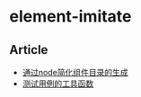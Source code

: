 # element-imitate

## Article
- [通过node简化组件目录的生成](https://github.com/jvsheng/element-imitate/issues/1)
- [测试用例的工具函数](https://github.com/jvsheng/element-imitate/issues/2)
